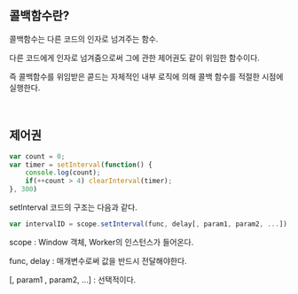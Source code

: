 ## 콜백함수란?

콜백함수는 다른 코드의 인자로 넘겨주는 함수.

다른 코드에게 인자로 넘겨줌으로써 그에 관한 제어권도 같이 위임한 함수이다.

즉 콜백함수를 위임받은 콛드는 자체적인 내부 로직에 의해 콜백 함수를 적절한 시점에 실행한다.

<br>


## 제어권

```js
var count = 0;
var timer = setInterval(function() {
    console.log(count);
    if(++count > 4) clearInterval(timer);
}, 300)
```

setInterval 코드의 구조는 다음과 같다.

```js
var intervalID = scope.setInterval(func, delay[, param1, param2, ...]);
```

scope : Window 객체, Worker의 인스턴스가 들어온다.

func, delay : 매개변수로써 값을 반드시 전달해야한다.

[, param1 , param2, ...] : 선택적이다. 
